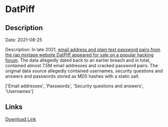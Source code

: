 # DatPiff

## Description

Date: 2021-08-25

Description:
In late 2021, <a href="https://www.numerama.com/cyberguerre/784965-la-plateforme-de-rap-datpiff-piratee-les-mots-de-passe-dans-la-nature.html" target="_blank" rel="noopener">email address and plain text password pairs from the rap mixtape website DatPiff appeared for sale on a popular hacking forum</a>. The data allegedly dated back to an earlier breach and in total, contained almost 7.5M email addresses and cracked password pairs. The original data source allegedly contained usernames, security questions and answers and passwords stored as MD5 hashes with a static salt.


['Email addresses', 'Passwords', 'Security questions and answers', 'Usernames']

## Links

[Download Link](https://link-to.net/1229997/145.20686080051425/dynamic/?r=aHR0cHM6Ly93d3cubWVkaWFmaXJlLmNvbS92aWV3L0theVVFT1VaQnpCekNRUS9kYXRwaWZmLmNvbS9maWxl)